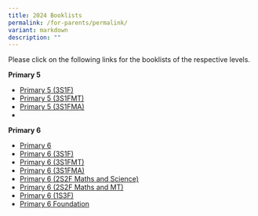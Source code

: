 ```yaml
---
title: 2024 Booklists
permalink: /for-parents/permalink/
variant: markdown
description: ""
---
```

Please click on the following links for the booklists of the respective levels.

**Primary 5**
* [Primary 5 (3S1F)](/files/YCKPS_P5_3S1F_09_11_2023.pdf)
* [Primary 5 (3S1FMT)](/files/YCKPS_P5_3S1F_MT_09_11_2023.pdf)
* [Primary 5 (3S1FMA)](/files/YCKPS_P5_3S1F_MA_09_11_2023.pdf)
* 


**Primary 6**
* [Primary 6](/files/YCKPS_P6_09_11_2023.pdf)
* [Primary 6 (3S1F)](/files/YCKPS_P6_3S1F_09_11_2023.pdf)
* [Primary 6 (3S1FMT)](/files/YCKPS_P6_3S1F_MT_09_11_2023.pdf)
* [Primary 6 (3S1FMA)](/files/YCKPS_P6_3S1F_MA_09_11_2023.pdf)
* [Primary 6 (2S2F Maths and Science)](/files/YCKPS_P6_2S_FMA_SC_09_11_2023.pdf)
* [Primary 6 (2S2F Maths and MT)](/files/YCKPS_P6_2S_FMA_MT_09_11_2023.pdf)
* [Primary 6 (1S3F)](/files/YCKPS_P6_1S3F_09_11_2023.pdf)
* [Primary 6 Foundation](/files/YCKPS_P6_FDN_09_11_2023.pdf)